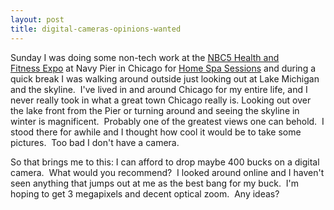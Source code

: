 ```yaml
---
layout: post
title: digital-cameras-opinions-wanted
---
```

Sunday I was doing some non-tech work at the [NBC5 Health and
Fitness Expo](http://www.nbc5.com/health/2791599/detail.html?z=dp&dpswid=2283706&dppid=65194)
at Navy Pier in Chicago for [Home Spa
Sessions](http://www.corporatemassages.com/HSS/HSS.htm) and during a
quick break I was walking around outside just looking out at Lake
Michigan and the skyline.  I've lived in and around Chicago for my
entire life, and I never really took in what a great town Chicago really
is. Looking out over the lake front from the Pier or turning around and
seeing the skyline in winter is magnificent.  Probably one of the
greatest views one can behold.  I stood there for awhile and I thought
how cool it would be to take some pictures.  Too bad I don't have a
camera.

So that brings me to this: I can afford to drop maybe 400 bucks on a
digital camera.  What would you recommend?  I looked around online and I
haven't seen anything that jumps out at me as the best bang for my
buck.  I'm hoping to get 3 megapixels and decent optical zoom.  Any
ideas?
